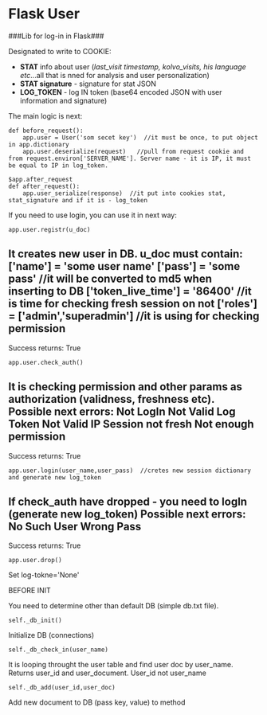 # Flask User
###Lib for log-in in Flask###

Designated to write to COOKIE:
- **STAT** info about user (*last_visit timestamp, kolvo_visits, his language etc*...all that is nned for analysis and user personalization)
- **STAT signature**  - signature for stat JSON
- **LOG_TOKEN** - log IN token (base64 encoded JSON with user information and signature)

    

The main logic is next:

```@app.before_request
def before_request():
    app.user = User('som secet key')  //it must be once, to put object in app.dictionary
    app.user.deserialize(request)   //pull from request cookie and from request.environ['SERVER_NAME']. Server name - it is IP, it must be equal to IP in log_token.
    
$app.after_request
def after_request():
    app.user_serialize(response)  //it put into cookies stat, stat_signature and if it is - log_token 
```    
If you need to use login, you can use it in next way:

```
app.user.registr(u_doc)
```

It creates new user in DB. 
u_doc must contain:
['name'] = 'some user name'
['pass'] = 'some pass' //it will be converted to md5 when inserting to DB
['token_live_time'] = '86400'  //it is time for checking fresh session on not
['roles'] = ['admin','superadmin']  //it is using for checking permission
---------
Success returns: True
 
```
app.user.check_auth()
```
It is checking permission and other params as authorization (validness, freshness etc).
Possible next errors:
Not LogIn
Not Valid Log Token
Not Valid IP
Session not fresh
Not enough permission
---------
Success returns: True
 
```
app.user.login(user_name,user_pass)  //cretes new session dictionary and generate new log_token
```

If check_auth have dropped - you need to logIn (generate new log_token)
Possible next errors:
No Such User
Wrong Pass
---------
Success returns: True
 
```
app.user.drop()
```
Set log-tokne='None'


BEFORE INIT

You need to determine other than default DB (simple db.txt file).

```
self._db_init()
```
Initialize DB (connections)


```
self._db_check_in(user_name)
```

It is looping throught the user table and find user doc by user_name. Returns user_id and user_document.
User_id not user_name

```
self._db_add(user_id,user_doc)
```
Add new document to DB (pass key, value) to method













    
